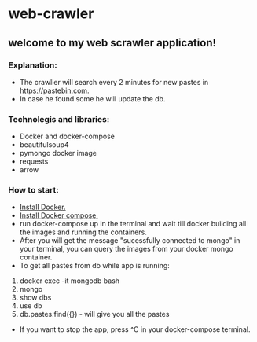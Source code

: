 # web-crawler

## welcome to my web scrawler application!

### Explanation: 
* The crawller will search every 2 minutes for new pastes in https://pastebin.com.
* In case he found some he will update the db.

### Technolegis and libraries:
* Docker and docker-compose
* beautifulsoup4
* pymongo docker image
* requests
* arrow

### How to start:
* [Install Docker.](https://docs.docker.com/get-docker/)
* [Install Docker compose.](https://docs.docker.com/compose/install/)
* run docker-compose up in the terminal and wait till docker building all the images and running the containers.
* After you will get the message "sucessfully connected to mongo" in your terminal, you can query the images from your docker mongo container.
* To get all pastes from db while app is running:
1. docker exec -it mongodb bash
2. mongo
3. show dbs
4. use db
5. db.pastes.find({}) - will give you all the pastes
* If you want to stop the app, press ^C in your docker-compose terminal. 



